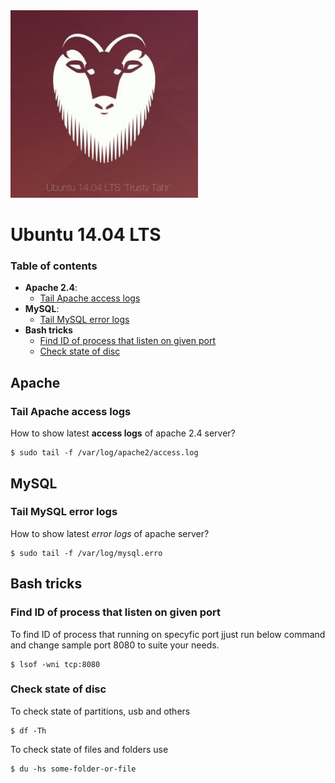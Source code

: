 <img src="img/ubuntu-trusty-logo.jpg" title="Ubuntu 14.04 LTS" width="300"/>

# Ubuntu 14.04 LTS

### Table of contents

- **Apache 2.4**:
  - [Tail Apache access logs](#tail-apache-access-logs)
- **MySQL**:
  - [Tail MySQL error logs](#tail-mysql-error-logs)
- **Bash tricks**
  - [Find ID of process that listen on given port](#find-id-of-process-that-listen-on-given-port)
  - [Check state of disc](#check-state-of-disc)


## Apache

### Tail Apache access logs
How to show latest **access logs** of apache 2.4 server?

    $ sudo tail -f /var/log/apache2/access.log

## MySQL

### Tail MySQL error logs
How to show latest *error logs* of apache server?

    $ sudo tail -f /var/log/mysql.erro

## Bash tricks

### Find ID of process that listen on given port
To find ID of process that running on specyfic port jjust run below command and change sample port 8080 to suite your needs.

    $ lsof -wni tcp:8080

### Check state of disc
To check state of partitions, usb and others

    $ df -Th

To check state of files and folders use

    $ du -hs some-folder-or-file

